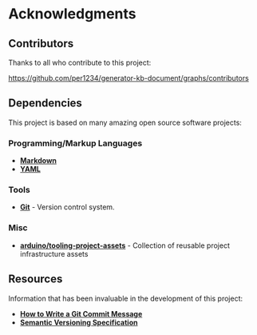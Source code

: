 # Acknowledgments

## Contributors

Thanks to all who contribute to this project:

https://github.com/per1234/generator-kb-document/graphs/contributors

## Dependencies

This project is based on many amazing open source software projects:

### Programming/Markup Languages

- [**Markdown**](https://daringfireball.net/projects/markdown/syntax)
- [**YAML**](https://yaml.org/)

### Tools

- [**Git**](https://git-scm.com/) - Version control system.

### Misc

- [**arduino/tooling-project-assets**](https://github.com/arduino/tooling-project-assets) - Collection of reusable project infrastructure assets

## Resources

Information that has been invaluable in the development of this project:

- [**How to Write a Git Commit Message**](https://cbea.ms/git-commit/)
- [**Semantic Versioning Specification**](https://semver.org/)
